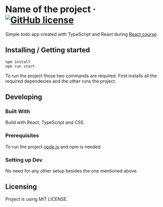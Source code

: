 # Name of the project &middot; [![GitHub license](https://img.shields.io/badge/license-MIT-blue.svg?style=flat-square)](https://github.com/Wawrzynn/todo-react-typescript/blob/main/LICENSE)

Simple todo app created with TypeScript and React during [React course](https://www.udemy.com/course/react-the-complete-guide-incl-redux/).

## Installing / Getting started
```shell
npm install
npm run start
```
To run the project those two commands are required. First installs all the required dependecies and the other runs the project.

## Developing

### Built With
Build with React, TypeScript and CSS.

### Prerequisites
To run the project [node.js](https://nodejs.org/en) and npm is needed.


### Setting up Dev
No need for any other setup besides the one mentioned above.

## Licensing

Project is using MIT LICENSE.
